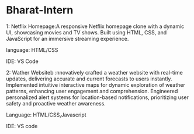 # Bharat-Intern
1: Netflix ﻿Homepage:A responsive Netflix homepage clone with a dynamic UI, showcasing movies and TV shows. Built using HTML, CSS, and JavaScript for an immersive streaming experience.

language: HTML/CSS

IDE: VS Code

2: Wather Websiteb :nnovatively crafted a weather website with real-time updates, delivering accurate and current forecasts to users instantly. Implemented intuitive interactive maps for dynamic exploration of weather patterns, enhancing user engagement and comprehension. Engineered personalized alert systems for location-based notifications, prioritizing user safety and proactive weather awareness.

Language: HTML/CSS,Javascript

IDE: VS code

